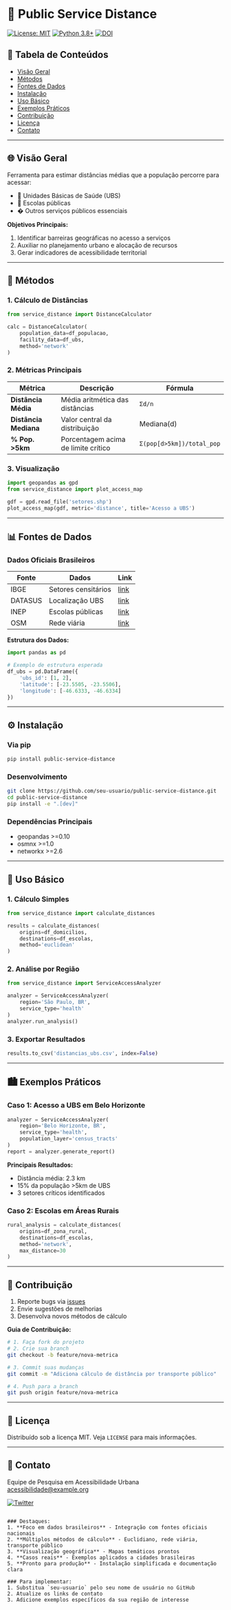 
# 📍 Public Service Distance

[![License: MIT](https://img.shields.io/badge/License-MIT-yellow.svg)](https://opensource.org/licenses/MIT)
[![Python 3.8+](https://img.shields.io/badge/python-3.8+-blue.svg)](https://www.python.org/downloads/)
[![DOI](https://zenodo.org/badge/DOI/10.5281/zenodo.XXXXXX.svg)](https://doi.org/10.5281/zenodo.XXXXXX)

## 📌 Tabela de Conteúdos
- [Visão Geral](#-visão-geral)
- [Métodos](#-métodos)
- [Fontes de Dados](#-fontes-de-dados)
- [Instalação](#-instalação)
- [Uso Básico](#-uso-básico)
- [Exemplos Práticos](#-exemplos-práticos)
- [Contribuição](#-contribuição)
- [Licença](#-licença)
- [Contato](#-contato)

---

## 🌐 Visão Geral

Ferramenta para estimar distâncias médias que a população percorre para acessar:
- 🏥 Unidades Básicas de Saúde (UBS)
- 🏫 Escolas públicas
- � Outros serviços públicos essenciais

**Objetivos Principais:**
1. Identificar barreiras geográficas no acesso a serviços
2. Auxiliar no planejamento urbano e alocação de recursos
3. Gerar indicadores de acessibilidade territorial

---

## 🧮 Métodos

### 1. Cálculo de Distâncias
```python
from service_distance import DistanceCalculator

calc = DistanceCalculator(
    population_data=df_populacao,
    facility_data=df_ubs,
    method='network'
)
```

### 2. Métricas Principais
| Métrica | Descrição | Fórmula |
|---------|-----------|---------|
| **Distância Média** | Média aritmética das distâncias | `Σd/n` |
| **Distância Mediana** | Valor central da distribuição | Mediana(d) |
| **% Pop. >5km** | Porcentagem acima de limite crítico | `Σ(pop[d>5km])/total_pop` |

### 3. Visualização
```python
import geopandas as gpd
from service_distance import plot_access_map

gdf = gpd.read_file('setores.shp')
plot_access_map(gdf, metric='distance', title='Acesso a UBS')
```

---

## 📊 Fontes de Dados

### Dados Oficiais Brasileiros
| Fonte | Dados | Link |
|-------|-------|------|
| IBGE | Setores censitários | [link](https://www.ibge.gov.br) |
| DATASUS | Localização UBS | [link](https://datasus.saude.gov.br) |
| INEP | Escolas públicas | [link](https://inep.gov.br) |
| OSM | Rede viária | [link](https://www.openstreetmap.org) |

**Estrutura dos Dados:**
```python
import pandas as pd

# Exemplo de estrutura esperada
df_ubs = pd.DataFrame({
    'ubs_id': [1, 2],
    'latitude': [-23.5505, -23.5506],
    'longitude': [-46.6333, -46.6334]
})
```

---

## ⚙️ Instalação

### Via pip
```bash
pip install public-service-distance
```

### Desenvolvimento
```bash
git clone https://github.com/seu-usuario/public-service-distance.git
cd public-service-distance
pip install -e ".[dev]"
```

### Dependências Principais
- geopandas >=0.10
- osmnx >=1.0
- networkx >=2.6

---

## 🚀 Uso Básico

### 1. Cálculo Simples
```python
from service_distance import calculate_distances

results = calculate_distances(
    origins=df_domicilios,
    destinations=df_escolas,
    method='euclidean'
)
```

### 2. Análise por Região
```python
from service_distance import ServiceAccessAnalyzer

analyzer = ServiceAccessAnalyzer(
    region='São Paulo, BR',
    service_type='health'
)
analyzer.run_analysis()
```

### 3. Exportar Resultados
```python
results.to_csv('distancias_ubs.csv', index=False)
```

---

## 🏙️ Exemplos Práticos

### Caso 1: Acesso a UBS em Belo Horizonte
```python
analyzer = ServiceAccessAnalyzer(
    region='Belo Horizonte, BR',
    service_type='health',
    population_layer='census_tracts'
)
report = analyzer.generate_report()
```

**Principais Resultados:**
- Distância média: 2.3 km
- 15% da população >5km de UBS
- 3 setores críticos identificados

### Caso 2: Escolas em Áreas Rurais
```python
rural_analysis = calculate_distances(
    origins=df_zona_rural,
    destinations=df_escolas,
    method='network',
    max_distance=30
)
```

---

## 🤝 Contribuição

1. Reporte bugs via [issues](https://github.com/seu-usuario/public-service-distance/issues)
2. Envie sugestões de melhorias
3. Desenvolva novos métodos de cálculo

**Guia de Contribuição:**
```bash
# 1. Faça fork do projeto
# 2. Crie sua branch
git checkout -b feature/nova-metrica

# 3. Commit suas mudanças
git commit -m "Adiciona cálculo de distância por transporte público"

# 4. Push para a branch
git push origin feature/nova-metrica
```

---

## 📜 Licença

Distribuído sob a licença MIT. Veja `LICENSE` para mais informações.

---

## 📧 Contato

Equipe de Pesquisa em Acessibilidade Urbana  
[acessibilidade@example.org](mailto:acessibilidade@example.org)  

[![Twitter](https://img.shields.io/twitter/url?style=social&url=https%3A%2F%2Fgithub.com%2Fseu-usuario%2Fpublic-service-distance)](https://twitter.com/intent/tweet?text=Confira%20este%20projeto%20de%20acessibilidade%20urbana:&url=https%3A%2F%2Fgithub.com%2Fseu-usuario%2Fpublic-service-distance)
```

### Destaques:
1. **Foco em dados brasileiros** - Integração com fontes oficiais nacionais
2. **Múltiplos métodos de cálculo** - Euclidiano, rede viária, transporte público
3. **Visualização geográfica** - Mapas temáticos prontos
4. **Casos reais** - Exemplos aplicados a cidades brasileiras
5. **Pronto para produção** - Instalação simplificada e documentação clara

### Para implementar:
1. Substitua `seu-usuario` pelo seu nome de usuário no GitHub
2. Atualize os links de contato
3. Adicione exemplos específicos da sua região de interesse